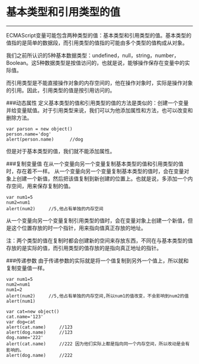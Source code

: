 ﻿# 基本类型和引用类型的值



---

ECMAScript变量可能包含两种类型的值：基本类型和引用类型的值。基本类型的值指的是简单的数据段，而引用类型的值指的可能由多个类型的值构成从对象。

我们之前所认识的5种基本数据类型：undefined，null，string，number，Boolean。这5种数据类型是按值访问的，也就是说，能够操作保存在变量中的实际值。

而引用类型是不能直接操作对象的内存空间的，他在操作对象时，实际是操作对象的引用。因此，引用类型的值是按引用访问的。


###动态属性
定义基本类型的值和引用类型的值的方法是类似的：创建一个变量并给变量赋值。对于引用类型来说，我们可以为他添加属性和方法，也可以改变和删除方法。
```
var parson = new object()
person.name='dog'
alert(person.name)      //dog
```
但是对于基本类型的值，我们就不能添加属性。

###复制变量值
在从一个变量向另一个变量复制基本类型的值和引用类型的值时，存在着不一样。
从一个变量向另一个变量复制基本类型的值时，会在变量对象上创建一个新值，然后把该值复制到新创建的位置上。也就是说，多添加一个内存空间，用来保存复制的值。
```
var num1=5
num2=num1
alert(num2)     //5,他占有单独的内存空间
```
从一个变量向另一个变量复制引用类型的值时，会在变量对象上创建一个新值，但是这个位置存放的时一个指针，用来指向值真正存放的地址。

注：两个类型的值在复制时都会创建新的空间来存放东西，不同在与基本类型的值存放的是实际的值，而引用类型的值存放的是指向真正地址的指针。

###传递参数
由于传递参数的实际就是将一个值复制到另外一个值上，所以就和复制变量值一样。
```
var num1=5
num2=num1
num1=2
alert(num2)     //5,他占有单独的内存空间,所以num1的值改变，不会影响到num2的值
alert(num1)
```

```
var cat=new object()
cat.name='123'
var dog=cat
alert(cat.name)     //123
alert(dog.name)     //123
dog.name='222'
alert(cat.name)     //222 因为他们实际上都是指向同一个内存空间，所以改动是会有影响的。
alert(dog.name)     //222

```



